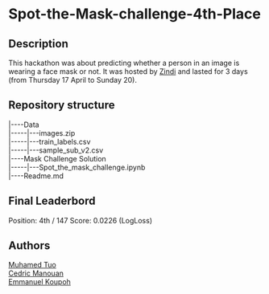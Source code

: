 # Spot-the-Mask-challenge-4th-Place

## Description

This hackathon was about predicting whether a person in an image is wearing a face mask or not. It was hosted by [Zindi](https://zindi.africa/hackathons/spot-the-mask-challenge/) and lasted for 3 days (from Thursday 17 April to Sunday 20).  



## Repository structure

|----Data  
|-----|---images.zip  
|-----|---train_labels.csv  
|-----|---sample_sub_v2.csv  
|----Mask Challenge Solution  
|-----|---Spot_the_mask_challenge.ipynb  
|----Readme.md  

## Final Leaderbord

Position: 4th / 147
Score: 0.0226 (LogLoss)

## Authors

[Muhamed Tuo](https://github.com/NazarioR9)  
[Cedric Manouan](https://github.com/dric2018)  
[Emmanuel Koupoh](https://github.com/eaedk)    
